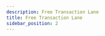 ```yaml
---
description: Free Transaction Lane
title: Free Transaction Lane
sidebar_position: 2
---
```


<!-- TODO: @David fill out -->
